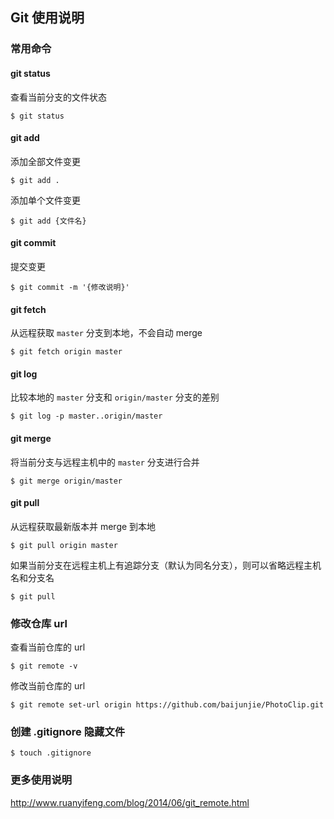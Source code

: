 ## Git 使用说明

### 常用命令

#### git status

查看当前分支的文件状态

```shell
$ git status
```

#### git add

添加全部文件变更

```shell
$ git add .
```

添加单个文件变更

```shell
$ git add {文件名}
```

#### git commit

提交变更

```shell
$ git commit -m '{修改说明}'
```

#### git fetch

从远程获取 `master` 分支到本地，不会自动 merge

```shell
$ git fetch origin master
```

#### git log

比较本地的 `master` 分支和 `origin/master` 分支的差别

```shell
$ git log -p master..origin/master
```

#### git merge

将当前分支与远程主机中的 `master` 分支进行合并

```shell
$ git merge origin/master
```

#### git pull

从远程获取最新版本并 merge 到本地

```shell
$ git pull origin master
```

如果当前分支在远程主机上有追踪分支（默认为同名分支），则可以省略远程主机名和分支名

```shell
$ git pull
```



### 修改仓库 url

查看当前仓库的 url

```shell
$ git remote -v
```

修改当前仓库的 url

```shell
$ git remote set-url origin https://github.com/baijunjie/PhotoClip.git
```

### 创建 .gitignore 隐藏文件

```shell
$ touch .gitignore
```

### 更多使用说明

http://www.ruanyifeng.com/blog/2014/06/git_remote.html